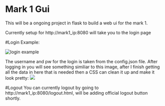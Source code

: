 # Mark 1 Gui
This will be a ongoing project in flask to build a web ui for the mark 1.

Currently setup for http://mark1_ip:8080 will take you to the login page

#Login Example:

![login example](https://user-images.githubusercontent.com/1426587/28755344-af03371e-7526-11e7-8853-2d82cb931e3d.png)

The username and pw for the login is taken from the config.json file.  After logging in you will see something similiar to this image, after I finish getting all the data in here that is needed then a CSS can clean it up and make it look pretty:
![](https://user-images.githubusercontent.com/1426587/28755365-5f3a3bd2-7527-11e7-831e-820daf559906.png)

#Logout
You can currently logout by going to http://mark1_ip:8080/logout.html, will be adding official logout button shortly.
